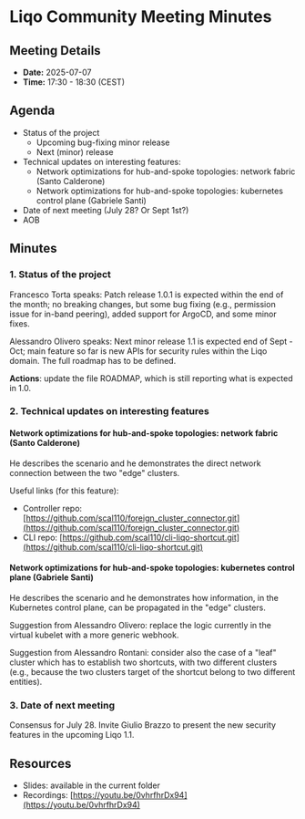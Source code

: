 # Liqo Community Meeting Minutes

## Meeting Details

- **Date:** 2025-07-07
- **Time:** 17:30 - 18:30 (CEST)

## Agenda

- Status of the project
  - Upcoming bug-fixing minor release
  - Next (minor) release
- Technical updates on interesting features:
  - Network optimizations for hub-and-spoke topologies: network fabric (Santo Calderone)
  - Network optimizations for hub-and-spoke topologies: kubernetes control plane (Gabriele Santi)
- Date of next meeting (July 28? Or Sept 1st?)
- AOB

## Minutes

### 1. Status of the project

Francesco Torta  speaks: Patch release 1.0.1 is expected within the end of the month; no breaking changes, but some bug fixing (e.g., permission issue for in-band peering), added support for ArgoCD, and some minor fixes.

Alessandro Olivero speaks: Next minor release 1.1 is expected end of Sept - Oct; main feature so far is new APIs for security rules within the Liqo domain. The full roadmap has to be defined.

**Actions**: update the file ROADMAP, which is still reporting what is expected in 1.0.

### 2. Technical updates on interesting features

#### Network optimizations for hub-and-spoke topologies: network fabric (Santo Calderone)

He describes the scenario and he demonstrates the direct network connection between the two "edge" clusters.

Useful links (for this feature):

- Controller repo: [https://github.com/scal110/foreign_cluster_connector.git](https://github.com/scal110/foreign_cluster_connector.git)
- CLI repo: [https://github.com/scal110/cli-liqo-shortcut.git](https://github.com/scal110/cli-liqo-shortcut.git)

#### Network optimizations for hub-and-spoke topologies: kubernetes control plane (Gabriele Santi)

He describes the scenario and he demonstrates how information, in the Kubernetes control plane, can be propagated in the "edge" clusters.

Suggestion from Alessandro Olivero: replace the logic currently in the virtual kubelet with a more generic webhook.

Suggestion from Alessandro Rontani: consider also the case of a "leaf" cluster which has to establish two shortcuts, with two different clusters (e.g., because the two clusters target of the shortcut belong to two different entities).

### 3. Date of next meeting

Consensus for July 28.
Invite Giulio Brazzo to present the new security features in the upcoming Liqo 1.1.

## Resources

- Slides: available in the current folder
- Recordings: [https://youtu.be/0vhrfhrDx94](https://youtu.be/0vhrfhrDx94)
